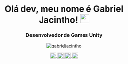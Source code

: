 <h1 align="center">Olá dev, meu nome é Gabriel Jacintho! <img src="https://raw.githubusercontent.com/kaueMarques/kaueMarques/master/hi.gif" width="30px"></h1>
<h3 align="center">Desenvolvedor de Games Unity</h3>

<p align="center">
  <img src="https://github-readme-stats.vercel.app/api?username=gabrieljacintho&show_icons=true" alt="gabrieljacintho"/>
</p>

<p align="center">
  <a href="https://www.linkedin.com/in/gabrielbertasso/" target="blank"><img align="center" src="https://cdn.jsdelivr.net/npm/simple-icons@3.0.1/icons/linkedin.svg" alt="Linkedin" height="20" width="20" /> </a>
  <a href="https://www.youtube.com/c/FireRingStudio?sub_confirmation=1" target="blank"><img align="center" src="https://cdn.jsdelivr.net/npm/simple-icons@3.0.1/icons/youtube.svg" alt="YouTube" height="20" width="20" /> </a>
  <a href="https://www.instagram.com/gabriel.jacintho/" target="blank"><img align="center" src="https://cdn.jsdelivr.net/npm/simple-icons@3.0.1/icons/instagram.svg" alt="Instagram" height="20" width="20" /> </a>
  <a href="https://fb.com/jacinthogabriel/" target="blank"><img align="center" src="https://cdn.jsdelivr.net/npm/simple-icons@3.0.1/icons/facebook.svg" alt="Facebook" height="20" width="20" /> </a>
</p>
